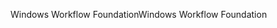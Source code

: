 <span data-ttu-id="c5e2d-101">Windows Workflow Foundation</span><span class="sxs-lookup"><span data-stu-id="c5e2d-101">Windows Workflow Foundation</span></span>